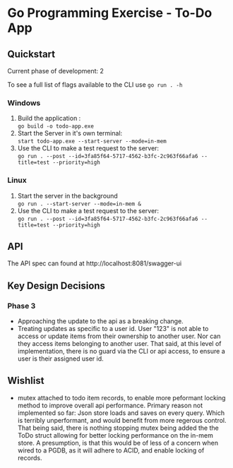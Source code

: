 # Go Programming Exercise - To-Do App



## Quickstart

Current phase of development: 2

To see a full list of flags available to the CLI use `go run . -h`

### Windows

1. Build the application :<br> 
`go build -o todo-app.exe` 
2. Start the Server in it's own terminal:<br>
`start todo-app.exe --start-server --mode=in-mem`
3. Use the CLI to make a test request to the server:<br>
`go run . --post --id=3fa85f64-5717-4562-b3fc-2c963f66afa6 --title=test --priority=high`

### Linux

1. Start the server in the background <br>
`go run . --start-server --mode=in-mem &`
2. Use the CLI to make a test request to the server:<br>
`go run . --post --id=3fa85f64-5717-4562-b3fc-2c963f66afa6 --title=test --priority=high`

## API

<pr>The API spec can found at http://localhost:8081/swagger-ui</pr>

## Key Design Decisions

### Phase 3

- Approaching the update to the api as a breaking change.
- Treating updates as specific to a user id. User "123" is not able to access or update items from their ownership to another user. Nor can they access items belonging to another user. That said, at this level of implementation, there is no guard via the CLI or api access, to ensure a user is their assigned user id. 

## Wishlist

- mutex attached to todo item records, to enable more peformant locking method to improve overall api performance. Primary reason not implemented so far: Json store loads and saves on every query. Which is terribly unperformant, and would benefit from more regerous control. That being said, there is nothing stopping mutex being added the the ToDo struct allowing for better locking performance on the in-mem store. A presumption, is that this would be of less of a concern when wired to a PGDB, as it will adhere to ACID, and enable locking of records.